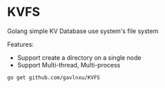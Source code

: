 # KVFS
Golang simple KV Database use system's file system

Features:
- Support create a directory on a single node
- Support Multi-thread, Multi-process

`go get github.com/gavlnxu/KVFS`
